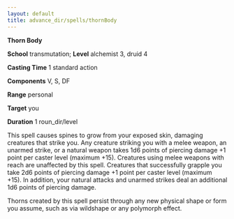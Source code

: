 ```yaml
---
layout: default
title: advance_dir/spells/thornBody
---
```

 **Thorn Body**

**School** transmutation; **Level** alchemist 3, druid 4

**Casting Time** 1 standard action

**Components** V, S, DF

**Range** personal

**Target** you

**Duration** 1 roun_dir/level

This spell causes spines to grow from your exposed skin, damaging creatures that strike you. Any creature striking you with a melee weapon, an unarmed strike, or a natural weapon takes 1d6 points of piercing damage +1 point per caster level (maximum +15). Creatures using melee weapons with reach are unaffected by this spell. Creatures that successfully grapple you take 2d6 points of piercing damage +1 point per caster level (maximum +15). In addition, your natural attacks and unarmed strikes deal an additional 1d6 points of piercing damage.

Thorns created by this spell persist through any new physical shape or form you assume, such as via wildshape or any polymorph effect.


